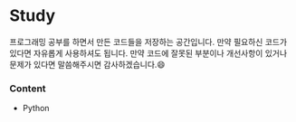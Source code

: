 # Study
프로그래밍 공부를 하면서 만든 코드들을 저장하는 공간입니다. 만약 필요하신 코드가 있다면 자유롭게 사용하셔도 됩니다. 만약 코드에 잘못된 부분이나 개선사항이 있거나 문제가 있다면 말씀해주시면 감사하겠습니다.:smile:
### Content
- Python

